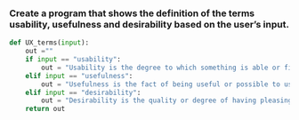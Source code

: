 ### Create a program that shows the definition of the terms usability, usefulness and desirability based on the user’s input.

```.py
def UX_terms(input):
    out =""
    if input == "usability":
        out = "Usability is the degree to which something is able or fit to be used."
    elif input == "usefulness":
        out = "Usefulness is the fact of being useful or possible to use"
    elif input == "desirability":
        out = "Desirability is the quality or degree of having pleasing qualities or properties"
    return out
```

